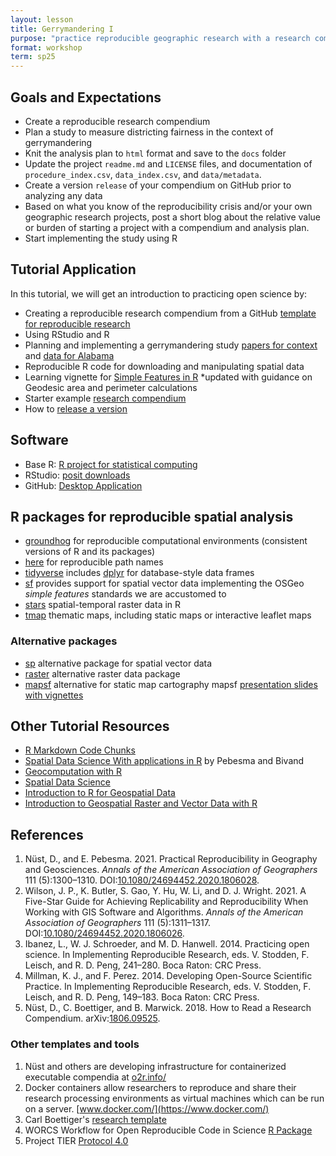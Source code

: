 ```yaml
---
layout: lesson
title: Gerrymandering I
purpose: "practice reproducible geographic research with a research compendium"
format: workshop
term: sp25
---
```


## Goals and Expectations

- Create a reproducible research compendium
- Plan a study to measure districting fairness in the context of gerrymandering
- Knit the analysis plan to `html` format and save to the `docs` folder
- Update the project `readme.md` and `LICENSE` files, and documentation of `procedure_index.csv`, `data_index.csv`, and `data/metadata`.
- Create a version `release` of your compendium on GitHub prior to analyzing any data  
- Based on what you know of the reproducibility crisis and/or your own geographic research projects, post a short blog about the relative value or burden of starting a project with a compendium and analysis plan.
- Start implementing the study using R

## Tutorial Application

In this tutorial, we will get an introduction to practicing open science by:

- Creating a reproducible research compendium from a GitHub [template for reproducible research](https://github.com/HEGSRR/HEGSRR-Template)
- Using RStudio and R
- Planning and implementing a gerrymandering study [papers for context](https://drive.google.com/open?id=1WPLbx69EhKRK4LGD9MrZD7bMrF2u9v4b&usp=drive_fs) and [data for Alabama](https://drive.google.com/open?id=1HUFgFcngZBW8Lf0xv_1giY9DSnD4tb6u&usp=drive_fs)
- Reproducible R code for downloading and manipulating spatial data
- Learning vignette for [Simple Features in R](https://opengisci.github.io/Learn-Simple-Features/) *updated with guidance on Geodesic area and perimeter calculations
- Starter example [research compendium](https://github.com/josephholler/OR-Gerrymander-Alabama)
- How to [release a version](https://midd.hosted.panopto.com/Panopto/Pages/Viewer.aspx?id=e5db0d9d-8d7e-40e3-999d-b2890155a3c6)

## Software

- Base R: [R project for statistical computing](https://www.r-project.org/)
- RStudio: [posit downloads](https://posit.co/downloads/)
- GitHub: [Desktop Application](https://desktop.github.com/)

## R packages for reproducible spatial analysis

- [groundhog](https://groundhogr.com/) for reproducible computational environments (consistent versions of R and its packages)
- [here](https://here.r-lib.org/) for reproducible path names
- [tidyverse](https://www.tidyverse.org/) includes [dplyr](https://dplyr.tidyverse.org/) for database-style data frames
- [sf](https://r-spatial.github.io/sf/) provides support for spatial vector data implementing the OSGeo *simple features*  standards we are accustomed to
- [stars](https://r-spatial.github.io/stars/) spatial-temporal raster data in R
- [tmap](https://r-tmap.github.io/tmap/) thematic maps, including static maps or interactive leaflet maps

### Alternative packages

- [sp](https://cran.r-project.org/web/packages/sp) alternative package for spatial vector data
- [raster](https://cran.r-project.org/web/packages/raster) alternative raster data package
- [mapsf](https://riatelab.github.io/mapsf/) alternative for static map cartography mapsf [presentation slides with vignettes](https://rcarto.github.io/user2021)

## Other Tutorial Resources

- [R Markdown Code Chunks](https://rmarkdown.rstudio.com/lesson-3.html)
- [Spatial Data Science With applications in R](https://r-spatial.org/book/) by Pebesma and Bivand
- [Geocomputation with R](https://r.geocompx.org/)
- [Spatial Data Science](https://rspatial.org)
- [Introduction to R for Geospatial Data](https://datacarpentry.org/r-intro-geospatial/)
- [Introduction to Geospatial Raster and Vector Data with R](https://datacarpentry.org/r-raster-vector-geospatial/)

## References

1. Nüst, D., and E. Pebesma. 2021. Practical Reproducibility in Geography and Geosciences. *Annals of the American Association of Geographers* 111 (5):1300–1310. DOI:[10.1080/24694452.2020.1806028](https://doi.org/10.1080/24694452.2020.1806028).
2. Wilson, J. P., K. Butler, S. Gao, Y. Hu, W. Li, and D. J. Wright. 2021. A Five-Star Guide for Achieving Replicability and Reproducibility When Working with GIS Software and Algorithms. *Annals of the American Association of Geographers* 111 (5):1311–1317. DOI:[10.1080/24694452.2020.1806026](https://doi.org/10.1080/24694452.2020.1806026).
3. Ibanez, L., W. J. Schroeder, and M. D. Hanwell. 2014. Practicing open science. In Implementing Reproducible Research, eds. V. Stodden, F. Leisch, and R. D. Peng, 241–280. Boca Raton: CRC Press.
4. Millman, K. J., and F. Perez. 2014. Developing Open-Source Scientific Practice. In Implementing Reproducible Research, eds. V. Stodden, F. Leisch, and R. D. Peng, 149–183. Boca Raton: CRC Press.
5. Nüst, D., C. Boettiger, and B. Marwick. 2018. How to Read a Research Compendium. arXiv:[1806.09525](http://arxiv.org/abs/1806.09525).

### Other templates and tools

1. Nüst and others are developing infrastructure for containerized executable compendia at [o2r.info/](https://o2r.info/)
2. Docker containers allow researchers to reproduce and share their research processing environments as virtual machines which can be run on a server. [www.docker.com/](https://www.docker.com/)
3. Carl Boettiger's [research template](https://github.com/cboettig/template)
4. WORCS Workflow for Open Reproducible Code in Science [R Package](https://cjvanlissa.github.io/worcs/)
5. Project TIER [Protocol 4.0](https://www.projecttier.org/tier-protocol/protocol-4-0/)